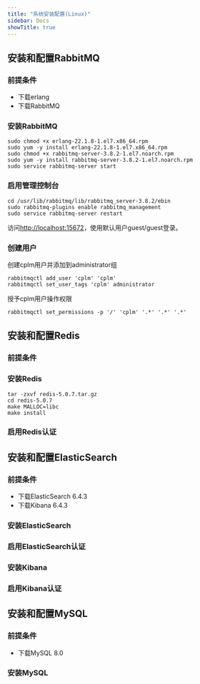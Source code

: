 ```yaml
---
title: "系统安装配置(Linux)"
sidebar: Docs
showTitle: true
---
```

## 安装和配置RabbitMQ
### 前提条件
- 下载erlang
- 下载RabbitMQ

### 安装RabbitMQ
```
sudo chmod +x erlang-22.1.8-1.el7.x86_64.rpm
sudo yum -y install erlang-22.1.8-1.el7.x86_64.rpm
sudo chmod +x rabbitmq-server-3.8.2-1.el7.noarch.rpm
sudo yum -y install rabbitmq-server-3.8.2-1.el7.noarch.rpm
sudo service rabbitmq-server start
```

### 启用管理控制台
```
cd /usr/lib/rabbitmq/lib/rabbitmq_server-3.8.2/ebin
sudo rabbitmq-plugins enable rabbitmq_management
sudo service rabbitmq-server restart
```
访问[http://localhost:15672](http://localhost:15672)，使用默认用户guest/guest登录。

### 创建用户
创建cplm用户并添加到administrator组
```
rabbitmqctl add_user 'cplm' 'cplm'
rabbitmqctl set_user_tags 'cplm' administrator
```

授予cplm用户操作权限
```
rabbitmqctl set_permissions -p '/' 'cplm' '.*' '.*' '.*'
```
## 安装和配置Redis
### 前提条件

### 安装Redis
```
tar -zxvf redis-5.0.7.tar.gz
cd redis-5.0.7
make MALLOC=libc
make install
```

### 启用Redis认证


## 安装和配置ElasticSearch
### 前提条件
- 下载ElasticSearch 6.4.3
- 下载Kibana 6.4.3

### 安装ElasticSearch

### 启用ElasticSearch认证

### 安装Kibana

### 启用Kibana认证


## 安装和配置MySQL
### 前提条件
- 下载MySQL 8.0

### 安装MySQL

